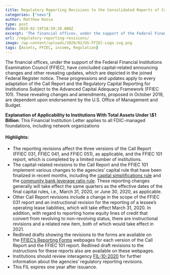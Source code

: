 ```yaml
---
title: Regulatory Reporting Revisions to the Consolidated Reports of Condition and Income
categories: ["news"]
author: Matthew Rozsa
type: post
date: 2020-02-19T18:59:28.000Z
excerpt: 'The financial offices, under the support of the Federal Financial Institutions Examination Council (FFIEC)'
url: /regulatory-reporting-revisions/
image: /wp-content/uploads/2020/02/US-FFIEC-Logo.svg.png
tags: [Assets, FFIEC, income, Regulation]
---
```


The financial offices, under the support of the Federal Financial Institutions Examination Council (FFIEC), have concluded capital-related announcing changes and other revealing updates, which are depicted in the joined Federal Register notice. These progressions and updates apply to every adaptation of the Call Report and the Regulatory Capital Reporting for Institutions Subject to the Advanced Capital Adequacy Framework (FFIEC 101). These revealing changes and amendments, proposed in October 2019, are dependent upon endorsement by the U.S. Office of Management and Budget.

**Explanation of Applicability to Institutions With Total Assets Under \\$1 Billion**: This Financial Institution Letter applies to all FDIC-managed foundations, including network organizations

#### Highlights:

-   The reporting revisions affect the three versions of the Call Report (FFIEC 031, FFIEC 041, and FFIEC 051), as applicable, and the FFIEC 101 report, which is completed by a limited number of institutions.
-   The capital-related revisions to the Call Report and the FFIEC 101 implement various changes to the agencies’ capital rule that have been finalized in recent months, including the [capital simplifications rule][1] and the [community bank leverage ratio rule][2]. These reporting changes generally will take effect the same quarters as the effective dates of the final capital rules, i.e., March 31, 2020, or June 30, 2020, as applicable.
-   Other Call Report revisions include a change in the scope of the FFIEC 031 report and an instructional revision for the reporting of a lessee’s operating lease liabilities, which will take effect March 31, 2020. In addition, with regard to reporting home equity lines of credit that convert from revolving to non-revolving status, there are instructional revisions and a related new item, both of which would take effect in 2021.
-   Redlined drafts showing the revisions to the forms are available on the [FFIEC’s Reporting Forms][3] webpages for each version of the Call Report and the FFIEC 101 report. Redlined draft revisions to the instructions for these reports also are available on these webpages.
-   Institutions should review interagency [FIL-10-2020][4] for further information about the agencies’ regulatory reporting revisions.
-   This FIL expires one year after issuance.

[1]: https://www.govinfo.gov/content/pkg/FR-2019-07-22/pdf/2019-15131.pdf

[2]: https://www.fdic.gov/news/board/2019/2019-09-17-notice-dis-a-fr.pdf

[3]: https://www.ffiec.gov/ffiec_report_forms.htm

[4]: https://www.fdic.gov/news/news/financial/2020/fil20010.html
